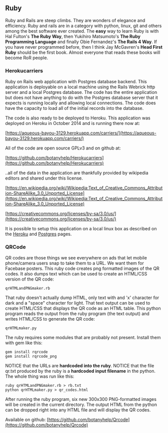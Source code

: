 ## Ruby

Ruby and Rails are steep climbs.  They are wonders of elegance and efficiency.  Ruby and rails are in a category with python, linux, git and others among the best software ever created.  The **easy** way to learn Ruby is with Hal Fulton's **The Ruby Way**, then Yukihiro Matsumoto's **The Ruby Programming Language** and finally Obie Fernandez's **The Rails 4 Way**.  If you have never programmed before, then I think Jay McGavren's **Head First Ruby** should be the first book.  Almost everyone that reads these books will become RoR people.  

### Herokucarriers

Ruby on Rails web application with Postgres database backend.  This application is deployable on a local machine using the Rails Webrick http server and a local Postgres database.  The code has the entire application but does not have anything to do with the Postgres database server that it expects is running locally and allowing local connections.  The code does have the capacity to load all of the initial records into the database.  

The code is also ready to be deployed to Heroku.  This application was deployed on Heroku in October 2014 and is running there now at:

[https://aqueous-bayou-3129.herokuapp.com/carriers/](https://aqueous-bayou-3129.herokuapp.com/carriers/)

All of the code are open source GPLv3 and on github at:

[https://github.com/botanyhelp/Herokucarriers](https://github.com/botanyhelp/Herokucarriers)

..all of the data in the application are thankfully provided by wikipedia editors and shared under this license.

[https://en.wikipedia.org/wiki/Wikipedia:Text_of_Creative_Commons_Attribution-ShareAlike_3.0_Unported_License](https://en.wikipedia.org/wiki/Wikipedia:Text_of_Creative_Commons_Attribution-ShareAlike_3.0_Unported_License)

[https://creativecommons.org/licenses/by-sa/3.0/us/](https://creativecommons.org/licenses/by-sa/3.0/us/)

It is possible to setup this application on a local linux box as described on the [Heroku](/linux/heroku.md) and [Postgres](/databases/postgres.md) pages.


### QRCode

QR codes are those things we see everywhere on ads that let mobile phone/camera users snap to take them to a URL. We want them for Facebase posters.
This ruby code creates png formatted images of the QR codes. It also dumps text which can be used to create an HTML/CSS version of the QR code:

```
qrHTMLandPNGmaker.rb
```

That ruby doesn't actually dump HTML, only text with and 'x' character for dark and a "space" character for light. That text output can be used to create HTML/CSS that displays the QR code as an HTML table. This python program reads the output from the ruby program (the text output) and writes HTML/CSS to generate the QR code:

```
qrHTMLmaker.py
```

The ruby requires some modules that are probably not present. Install them with gem like this:

```
gem install rqrcode
gem install rqrcode_png
```

NOTICE that the URLs are **hardcoded into the ruby**.
NOTICE that the file qr.txt produced by the ruby is a **hardcoded input filename** in the python.
The whole thing was run like this:

```
ruby qrHTMLandPNGmaker.rb > rb.txt
python qrHTMLmaker.py > qr_codes.html
```

After running the ruby program, six new 300x300 PNG-formatted images will be created in the current directory. The output HTML from the python can be dropped right into any HTML file and will display the QR codes.

Available on github: 
[https://github.com/botanyhelp/Qrcode](https://github.com/botanyhelp/Qrcode)
